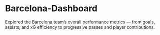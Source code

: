# Barcelona-Dashboard
Explored the Barcelona team’s overall performance metrics — from goals, assists, and xG efficiency to progressive passes and player contributions.
